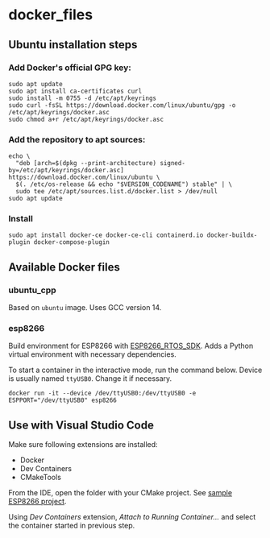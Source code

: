 # docker_files

## Ubuntu installation steps

### Add Docker's official GPG key:
```
sudo apt update
sudo apt install ca-certificates curl
sudo install -m 0755 -d /etc/apt/keyrings
sudo curl -fsSL https://download.docker.com/linux/ubuntu/gpg -o /etc/apt/keyrings/docker.asc
sudo chmod a+r /etc/apt/keyrings/docker.asc
```

### Add the repository to apt sources:
```
echo \
  "deb [arch=$(dpkg --print-architecture) signed-by=/etc/apt/keyrings/docker.asc] https://download.docker.com/linux/ubuntu \
  $(. /etc/os-release && echo "$VERSION_CODENAME") stable" | \
  sudo tee /etc/apt/sources.list.d/docker.list > /dev/null
sudo apt update
```

### Install

```sudo apt install docker-ce docker-ce-cli containerd.io docker-buildx-plugin docker-compose-plugin```


## Available Docker files

### ubuntu_cpp

Based on `ubuntu` image. Uses GCC version 14.

### esp8266

Build environment for ESP8266 with [ESP8266_RTOS_SDK](https://github.com/espressif/ESP8266_RTOS_SDK). Adds a Python virtual environment with necessary dependencies.

To start a container in the interactive mode, run the command below. Device is usually named `ttyUSB0`. Change it if necessary.

```
docker run -it --device /dev/ttyUSB0:/dev/ttyUSB0 -e ESPPORT="/dev/ttyUSB0" esp8266
```

## Use with Visual Studio Code

Make sure following extensions are installed:

  * Docker
  * Dev Containers
  * CMakeTools

From the IDE, open the folder with your CMake project.
See [sample ESP8266 project](https://github.com/mapi-ng/esp8266_cmake_template).

Using _Dev Containers_ extension, _Attach to Running Container..._ and select the container started in previous step.
